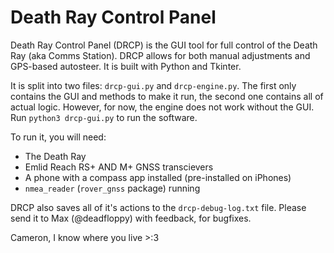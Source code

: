 # Death Ray Control Panel

Death Ray Control Panel (DRCP) is the GUI tool for full control of the Death Ray (aka Comms Station). DRCP allows for both manual adjustments and GPS-based autosteer. It is built with Python and Tkinter. 

It is split into two files: `drcp-gui.py` and `drcp-engine.py`. The first only contains the GUI and methods to make it run, the second one contains all of actual logic. However, for now, the engine does not work without the GUI. Run `python3 drcp-gui.py` to run the software.

To run it, you will need:
- The Death Ray
- Emlid Reach RS+ AND M+ GNSS transcievers
- A phone with a compass app installed (pre-installed on iPhones)
- `nmea_reader` (`rover_gnss` package) running

DRCP also saves all of it's actions to the `drcp-debug-log.txt` file. Please send it to Max (@deadfloppy) with feedback, for bugfixes.

Cameron, I know where you live >:3
